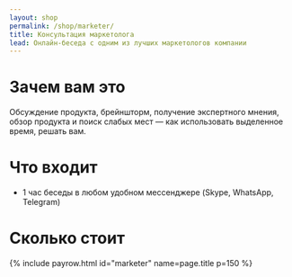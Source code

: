 ```yaml
---
layout: shop
permalink: /shop/marketer/
title: Консультация маркетолога
lead: Онлайн-беседа с одним из лучших маркетологов компании
---
```


# **Зачем вам это**

Обсуждение продукта, брейншторм, получение экспертного мнения, обзор продукта и поиск слабых мест — как использовать выделенное время, решать вам.

# Что входит

- 1 час беседы в любом удобном мессенджере (Skype, WhatsApp, Telegram)

# **Сколько стоит**

{% include payrow.html id="marketer" name=page.title p=150 %}
